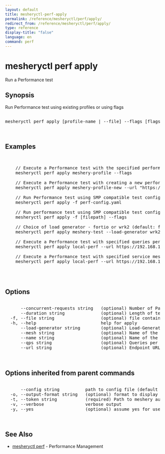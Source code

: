 ```yaml
---
layout: default
title: mesheryctl-perf-apply
permalink: /reference/mesheryctl/perf/apply/
redirect_from: /reference/mesheryctl/perf/apply/
type: reference
display-title: "false"
language: en
command: perf
---
```


# mesheryctl perf apply

Run a Performance test

## Synopsis

Run Performance test using existing profiles or using flags

<pre class='codeblock-pre'>
<div class='codeblock'>
mesheryctl perf apply [profile-name | --file] --flags [flags]

</div>
</pre> 

## Examples

<pre class='codeblock-pre'>
<div class='codeblock'>

	// Execute a Performance test with the specified performance profile
	mesheryctl perf apply meshery-profile --flags

	// Execute a Performance test with creating a new performance profile
	mesheryctl perf apply meshery-profile-new --url "https://google.com"

	// Run Performance test using SMP compatible test configuration
	mesheryctl perf apply -f perf-config.yaml

	// Run performance test using SMP compatible test configuration and override values with flags
	mesheryctl perf apply -f [filepath] --flags

	// Choice of load generator - fortio or wrk2 (default: fortio)
	mesheryctl perf apply meshery-test --load-generator wrk2

	// Execute a Performance test with specified queries per second
	mesheryctl perf apply local-perf --url https://192.168.1.15/productpage --qps 30

	// Execute a Performance test with specified service mesh
	mesheryctl perf apply local-perf --url https://192.168.1.15/productpage --mesh istio
	

</div>
</pre> 

## Options

<pre class='codeblock-pre'>
<div class='codeblock'>
      --concurrent-requests string   (optional) Number of Parallel Requests
      --duration string              (optional) Length of test (e.g. 10s, 5m, 2h). For more, see https://golang.org/pkg/time/#ParseDuration
  -f, --file string                  (optional) file containing SMP-compatible test configuration. For more, see https://github.com/layer5io/service-mesh-performance-specification
  -h, --help                         help for apply
      --load-generator string        (optional) Load-Generator to be used (fortio/wrk2)
      --mesh string                  (optional) Name of the Service Mesh
      --name string                  (optional) Name of the Test
      --qps string                   (optional) Queries per second
      --url string                   (optional) Endpoint URL to test (required with --profile)

</div>
</pre>

## Options inherited from parent commands

<pre class='codeblock-pre'>
<div class='codeblock'>
      --config string          path to config file (default "/home/admin-pc/.meshery/config.yaml")
  -o, --output-format string   (optional) format to display in [json|yaml]
  -t, --token string           (required) Path to meshery auth config
  -v, --verbose                verbose output
  -y, --yes                    (optional) assume yes for user interactive prompts.

</div>
</pre>

## See Also

* [mesheryctl perf](perf/)	 - Performance Management


